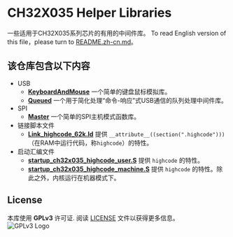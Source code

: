 # CH32X035 Helper Libraries

一些适用于CH32X035系列芯片的有用的中间件库。
To read English version of this file，please turn to [README.zh-cn.md](README.zh-cn.md)。  

## 该仓库包含以下内容

- USB
  - **[KeyboardAndMouse](USB/KeyboardAndMouse)** 一个简单的键盘鼠标模拟库。
  - **[Queued](USB/Queued)** 一个用于简化处理“命令-响应”式USB通信的队列处理中间件库。
- SPI
  - **[Master](SPI/Master)** 一个简单的SPI主机模式函数库。
- 链接脚本文件
  - **[Link_highcode_62k.ld](link_file/Link_highcode_62k.ld)** 提供 `__attribute__((section(".highcode")))` （在RAM中运行代码，称`highcode`）的特性。
- 启动汇编文件
  - **[startup_ch32x035_highcode_user.S](startup_file/startup_ch32x035_highcode_user.S)** 提供 `highcode` 的特性。
  - **[startup_ch32x035_highcode_machine.S](startup_file/startup_ch32x035_highcode_machine.S)** 提供 `highcode` 的特性。除此之外，内核运行在机器模式下。

## License

本库使用 **GPLv3** 许可证. 阅读 [LICENSE](LICENSE) 文件以获得更多信息。  
![GPLv3 Logo](https://www.gnu.org/graphics/gplv3-with-text-136x68.png)  

